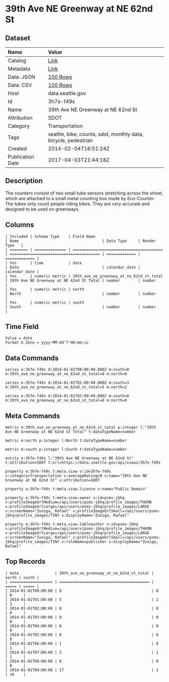 # 39th Ave NE Greenway at NE 62nd St

## Dataset

| Name | Value |
| :--- | :---- |
| Catalog | [Link](https://catalog.data.gov/dataset/39th-ave-ne-greenway-at-ne-62nd-st-6b3bf) |
| Metadata | [Link](https://data.seattle.gov/api/views/3h7e-f49s) |
| Data: JSON | [100 Rows](https://data.seattle.gov/api/views/3h7e-f49s/rows.json?max_rows=100) |
| Data: CSV | [100 Rows](https://data.seattle.gov/api/views/3h7e-f49s/rows.csv?max_rows=100) |
| Host | data.seattle.gov |
| Id | 3h7e-f49s |
| Name | 39th Ave NE Greenway at NE 62nd St |
| Attribution | SDOT |
| Category | Transportation |
| Tags | seattle, bike, counts, sdot, monthly data, bicycle, pedestrian |
| Created | 2014-02-04T16:51:24Z |
| Publication Date | 2017-04-03T21:44:18Z |

## Description

The counters consist of two small tube sensors stretching across the street, which are attached to a small metal counting box made by Eco-Counter. The tubes only count people riding bikes. They are very accurate and designed to be used on greenways.

## Columns

```ls
| Included | Schema Type    | Field Name                               | Name                                     | Data Type     | Render Type   |
| ======== | ============== | ======================================== | ======================================== | ============= | ============= |
| Yes      | time           | date                                     | Date                                     | calendar_date | calendar_date |
| Yes      | numeric metric | 39th_ave_ne_greenway_at_ne_62nd_st_total | 39th Ave NE Greenway at NE 62nd St Total | number        | number        |
| Yes      | numeric metric | north                                    | North                                    | number        | number        |
| Yes      | numeric metric | south                                    | South                                    | number        | number        |
```

## Time Field

```ls
Value = date
Format & Zone = yyyy-MM-dd'T'HH:mm:ss
```

## Data Commands

```ls
series e:3h7e-f49s d:2014-01-01T00:00:00.000Z m:south=0 m:39th_ave_ne_greenway_at_ne_62nd_st_total=0 m:north=0

series e:3h7e-f49s d:2014-01-01T01:00:00.000Z m:south=3 m:39th_ave_ne_greenway_at_ne_62nd_st_total=5 m:north=2

series e:3h7e-f49s d:2014-01-01T02:00:00.000Z m:south=0 m:39th_ave_ne_greenway_at_ne_62nd_st_total=0 m:north=0
```

## Meta Commands

```ls
metric m:39th_ave_ne_greenway_at_ne_62nd_st_total p:integer l:"39th Ave NE Greenway at NE 62nd St Total" t:dataTypeName=number

metric m:north p:integer l:North t:dataTypeName=number

metric m:south p:integer l:South t:dataTypeName=number

entity e:3h7e-f49s l:"39th Ave NE Greenway at NE 62nd St" t:attribution=SDOT t:url=https://data.seattle.gov/api/views/3h7e-f49s

property e:3h7e-f49s t:meta.view v:id=3h7e-f49s v:category=Transportation v:averageRating=0 v:name="39th Ave NE Greenway at NE 62nd St" v:attribution=SDOT

property e:3h7e-f49s t:meta.view.license v:name="Public Domain"

property e:3h7e-f49s t:meta.view.owner v:id=psms-jbhq v:profileImageUrlMedium=/api/users/psms-jbhq/profile_images/THUMB v:profileImageUrlLarge=/api/users/psms-jbhq/profile_images/LARGE v:screenName="Zuniga, Rafael" v:profileImageUrlSmall=/api/users/psms-jbhq/profile_images/TINY v:displayName="Zuniga, Rafael"

property e:3h7e-f49s t:meta.view.tableauthor v:id=psms-jbhq v:profileImageUrlMedium=/api/users/psms-jbhq/profile_images/THUMB v:profileImageUrlLarge=/api/users/psms-jbhq/profile_images/LARGE v:screenName="Zuniga, Rafael" v:profileImageUrlSmall=/api/users/psms-jbhq/profile_images/TINY v:roleName=publisher v:displayName="Zuniga, Rafael"
```

## Top Records

```ls
| date                | 39th_ave_ne_greenway_at_ne_62nd_st_total | north | south | 
| =================== | ======================================== | ===== | ===== | 
| 2014-01-01T00:00:00 | 0                                        | 0     | 0     | 
| 2014-01-01T01:00:00 | 5                                        | 2     | 3     | 
| 2014-01-01T02:00:00 | 0                                        | 0     | 0     | 
| 2014-01-01T03:00:00 | 0                                        | 0     | 0     | 
| 2014-01-01T04:00:00 | 0                                        | 0     | 0     | 
| 2014-01-01T05:00:00 | 0                                        | 0     | 0     | 
| 2014-01-01T06:00:00 | 1                                        | 0     | 1     | 
| 2014-01-01T07:00:00 | 2                                        | 1     | 1     | 
| 2014-01-01T08:00:00 | 0                                        | 0     | 0     | 
| 2014-01-01T09:00:00 | 17                                       | 1     | 16    | 
```